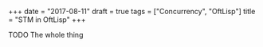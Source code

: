 +++
date = "2017-08-11"
draft = true
tags = ["Concurrency", "OftLisp"]
title = "STM in OftLisp"
+++

TODO The whole thing
